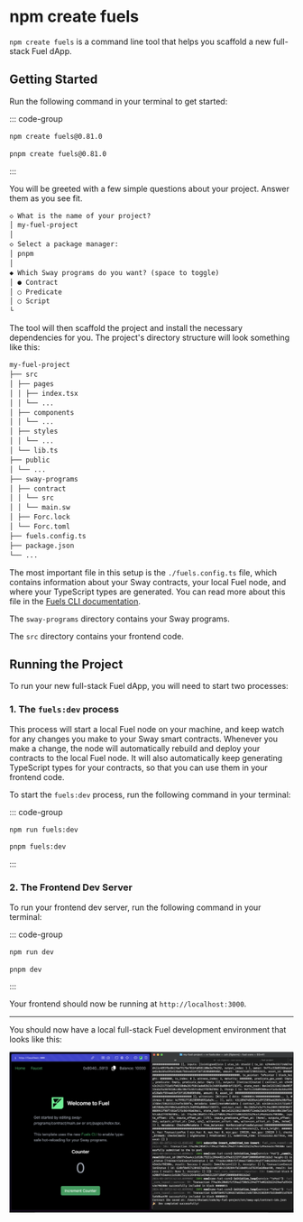 # npm create fuels

`npm create fuels` is a command line tool that helps you scaffold a new full-stack Fuel dApp.

## Getting Started

Run the following command in your terminal to get started:

::: code-group

```sh [npm]
npm create fuels@0.81.0
```

```sh [pnpm]
pnpm create fuels@0.81.0
```

:::

You will be greeted with a few simple questions about your project. Answer them as you see fit.

```md
◇ What is the name of your project?
│ my-fuel-project
│
◇ Select a package manager:
│ pnpm
│
◆ Which Sway programs do you want? (space to toggle)
│ ● Contract
│ ○ Predicate
│ ○ Script
└
```

The tool will then scaffold the project and install the necessary dependencies for you. The project's directory structure will look something like this:

```md
my-fuel-project
├── src
│ ├── pages
│ │ ├── index.tsx
│ │ └── ...
│ ├── components
│ │ └── ...
│ ├── styles
│ │ └── ...
│ └── lib.ts
├── public
│ └── ...
├── sway-programs
│ ├── contract
│ │ └── src
│ │ └── main.sw
│ ├── Forc.lock
│ └── Forc.toml
├── fuels.config.ts
├── package.json
└── ...
```

The most important file in this setup is the `./fuels.config.ts` file, which contains information about your Sway contracts, your local Fuel node, and where your TypeScript types are generated. You can read more about this file in the [Fuels CLI documentation](../fuels/config-file.md).

The `sway-programs` directory contains your Sway programs.

The `src` directory contains your frontend code.

## Running the Project

To run your new full-stack Fuel dApp, you will need to start two processes:

### 1. The `fuels:dev` process

This process will start a local Fuel node on your machine, and keep watch for any changes you make to your Sway smart contracts. Whenever you make a change, the node will automatically rebuild and deploy your contracts to the local Fuel node. It will also automatically keep generating TypeScript types for your contracts, so that you can use them in your frontend code.

To start the `fuels:dev` process, run the following command in your terminal:

::: code-group

```sh [npm]
npm run fuels:dev
```

```sh [pnpm]
pnpm fuels:dev
```

:::

### 2. The Frontend Dev Server

To run your frontend dev server, run the following command in your terminal:

::: code-group

```sh [npm]
npm run dev
```

```sh [pnpm]
pnpm dev
```

:::

Your frontend should now be running at `http://localhost:3000`.

---

You should now have a local full-stack Fuel development environment that looks like this:

![Fullstack Fuel Dev Workflow](../../public/creating-a-fuel-dapp-create-fuels-split-view.png)
